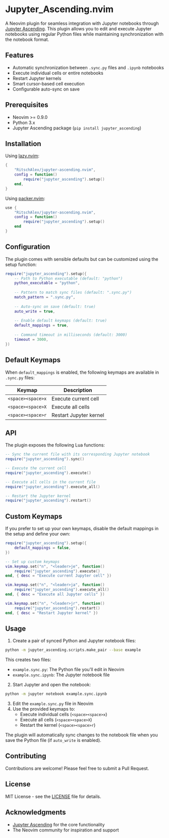 # Jupyter_Ascending.nvim

A Neovim plugin for seamless integration with Jupyter notebooks through [Jupyter Ascending](https://github.com/imbue-ai/jupyter_ascending). This plugin allows you to edit and execute Jupyter notebooks using regular Python files while maintaining synchronization with the notebook format.

## Features

- Automatic synchronization between `.sync.py` files and `.ipynb` notebooks
- Execute individual cells or entire notebooks
- Restart Jupyter kernels
- Smart cursor-based cell execution
- Configurable auto-sync on save

## Prerequisites

- Neovim >= 0.9.0
- Python 3.x
- Jupyter Ascending package (`pip install jupyter_ascending`)

## Installation

Using [lazy.nvim](https://github.com/folke/lazy.nvim):

```lua
{
    "RitschAlex/jupyter-ascending.nvim",
    config = function()
        require("jupyter_ascending").setup()
    end,
}
```

Using [packer.nvim](https://github.com/wbthomason/packer.nvim):

```lua
use {
    "RitschAlex/jupyter-ascending.nvim",
    config = function()
        require("jupyter_ascending").setup()
    end
}
```

## Configuration

The plugin comes with sensible defaults but can be customized using the setup function:

```lua
require("jupyter_ascending").setup({
    -- Path to Python executable (default: "python")
    python_executable = "python",
    
    -- Pattern to match sync files (default: ".sync.py")
    match_pattern = ".sync.py",
    
    -- Auto-sync on save (default: true)
    auto_write = true,
    
    -- Enable default keymaps (default: true)
    default_mappings = true,
    
    -- Command timeout in milliseconds (default: 3000)
    timeout = 3000,
})
```

## Default Keymaps

When `default_mappings` is enabled, the following keymaps are available in `.sync.py` files:

| Keymap | Description |
|--------|-------------|
| `<space><space>x` | Execute current cell |
| `<space><space>X` | Execute all cells |
| `<space><space>r` | Restart Jupyter kernel |

## API

The plugin exposes the following Lua functions:

```lua
-- Sync the current file with its corresponding Jupyter notebook
require("jupyter_ascending").sync()

-- Execute the current cell
require("jupyter_ascending").execute()

-- Execute all cells in the current file
require("jupyter_ascending").execute_all()

-- Restart the Jupyter kernel
require("jupyter_ascending").restart()
```

## Custom Keymaps

If you prefer to set up your own keymaps, disable the default mappings in the setup and define your own:

```lua
require("jupyter_ascending").setup({
    default_mappings = false,
})

-- Set up custom keymaps
vim.keymap.set("n", "<leader>je", function()
    require("jupyter_ascending").execute()
end, { desc = "Execute current Jupyter cell" })

vim.keymap.set("n", "<leader>ja", function()
    require("jupyter_ascending").execute_all()
end, { desc = "Execute all Jupyter cells" })

vim.keymap.set("n", "<leader>jr", function()
    require("jupyter_ascending").restart()
end, { desc = "Restart Jupyter kernel" })
```

## Usage

1. Create a pair of synced Python and Jupyter notebook files:
```bash
python -m jupyter_ascending.scripts.make_pair --base example
```
This creates two files:
- `example.sync.py`: The Python file you'll edit in Neovim
- `example.sync.ipynb`: The Jupyter notebook file

2. Start Jupyter and open the notebook:
```bash
python -m jupyter notebook example.sync.ipynb
```

3. Edit the `example.sync.py` file in Neovim
4. Use the provided keymaps to:
   - Execute individual cells (`<space><space>x`)
   - Execute all cells (`<space><space>X`)
   - Restart the kernel (`<space><space>r`)

The plugin will automatically sync changes to the notebook file when you save the Python file (if `auto_write` is enabled).

## Contributing

Contributions are welcome! Please feel free to submit a Pull Request.

## License

MIT License - see the [LICENSE](LICENSE) file for details.

## Acknowledgments

- [Jupyter Ascending](https://github.com/imbue-ai/jupyter_ascending) for the core functionality
- The Neovim community for inspiration and support
